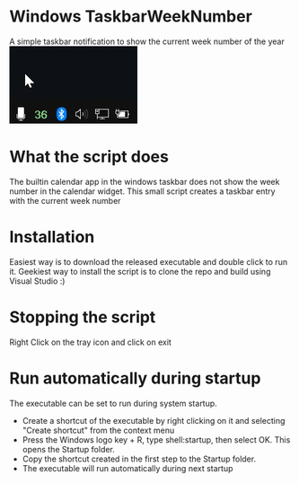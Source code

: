 # Windows TaskbarWeekNumber
A simple taskbar notification to show the current week number of the year <br>
![alt text](https://github.com/Rejoy-Puthussery/TaskbarWeekNumber/blob/f2426cd0d91074ed2509c248fdd54dbfad9d9885/TaskWeekNumberGIF.gif)

# What the script does
The builtin calendar app in the windows taskbar does not show the week number in the calendar widget.
This small script creates a taskbar entry with the current week number

# Installation
Easiest way is to download the released executable and double click to run it.
Geekiest way to install the script is to clone the repo and build using Visual Studio :)

# Stopping the script
Right Click on the tray icon and click on exit

# Run automatically during startup
The executable can be set to run during system startup.
 - Create a shortcut of the executable by right clicking on it and selecting "Create shortcut" from the context menu
 - Press the Windows logo key + R, type shell:startup, then select OK. This opens the Startup folder.
 - Copy the shortcut created in the first step to the Startup folder.
 - The executable will run automatically during next startup
